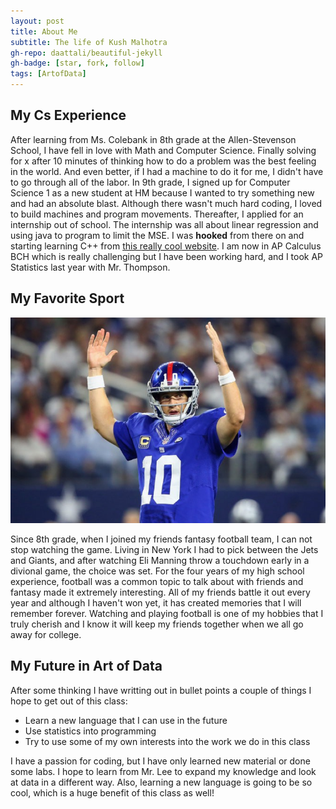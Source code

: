 ```yaml
---
layout: post
title: About Me
subtitle: The life of Kush Malhotra
gh-repo: daattali/beautiful-jekyll
gh-badge: [star, fork, follow]
tags: [ArtofData]
---
```


## My Cs Experience

After learning from Ms. Colebank in 8th grade at the Allen-Stevenson School, I have fell in love with Math and Computer Science. Finally solving for x after 10 minutes of thinking how to do a problem was the best feeling in the world. And even better, if I had a machine to do it for me, I didn't have to go through all of the labor. In 9th grade, I signed up for Computer Science 1 as a new student at HM because I wanted to try something new and had an absolute blast. Although there wasn't much hard coding, I loved to build machines and program movements. Thereafter, I applied for an internship out of school. The internship was all about linear regression and using java to program to limit the MSE. I was **hooked** from there on and starting learning C++ from [this really cool website](https://www.tutorialspoint.com/cplusplus/index.htm). I am now in AP Calculus BCH which is really challenging but I have been working hard, and I took AP Statistics last year with Mr. Thompson.

## My Favorite Sport
![Manning](../assets/img/eli.png)

Since 8th grade, when I joined my friends fantasy football team, I can not stop watching the game. Living in New York I had to pick between the Jets and Giants, and after watching Eli Manning throw a touchdown early in a divional game, the choice was set. For the four years of my high school experience, football was a common topic to talk about with friends and fantasy made it extremely interesting. All of my friends battle it out every year and although I haven't won yet, it has created memories that I will remember forever. Watching and playing football is one of my hobbies that I truly cherish and I know it will keep my friends together when we all go away for college.

## My Future in Art of Data

After some thinking I have writting out in bullet points a couple of things I hope to get out of this class:
* Learn a new language that I can use in the future
* Use statistics into programming
* Try to use some of my own interests into the work we do in this class

I have a passion for coding, but I have only learned new material or done some labs. I hope to learn from Mr. Lee to expand my knowledge and look at data in a different way. Also, learning a new language is going to be so cool, which is a huge benefit of this class as well!
